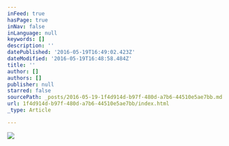 ```yaml
---
inFeed: true
hasPage: true
inNav: false
inLanguage: null
keywords: []
description: ''
datePublished: '2016-05-19T16:49:02.423Z'
dateModified: '2016-05-19T16:48:58.484Z'
title: ''
author: []
authors: []
publisher: null
starred: false
sourcePath: _posts/2016-05-19-1f4d914d-b97f-480d-a7b6-44510e5ae7bb.md
url: 1f4d914d-b97f-480d-a7b6-44510e5ae7bb/index.html
_type: Article

---
```

![](https://the-grid-user-content.s3-us-west-2.amazonaws.com/611008c9-78cf-4d87-b070-c7542790acef.tiff)